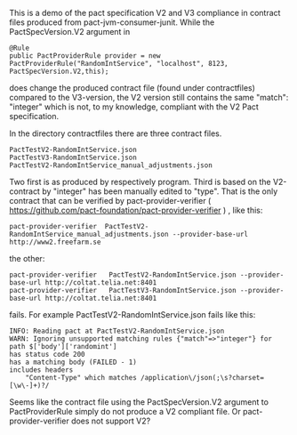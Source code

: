 This is a demo of the pact specification V2 and V3
compliance in contract files produced from
pact-jvm-consumer-junit. While the
PactSpecVersion.V2 argument in

    @Rule
    public PactProviderRule provider = new PactProviderRule("RandomIntService", "localhost", 8123, PactSpecVersion.V2,this);

does change the produced contract file (found under contractfiles)
compared to the V3-version, the V2 version still contains the same
"match": "integer" which is not, to my knowledge, compliant with
the V2 Pact specification.

In the directory contractfiles there are three contract files.

```
PactTestV2-RandomIntService.json
PactTestV3-RandomIntService.json
PactTestV2-RandomIntService_manual_adjustments.json
```

Two first is as produced by respectively program. Third is based on the
V2-contract by "integer" has been manually edited to "type". That is the only
contract that can be verified by pact-provider-verifier 
( https://github.com/pact-foundation/pact-provider-verifier ) 
, like this:

```
pact-provider-verifier  PactTestV2-RandomIntService_manual_adjustments.json --provider-base-url http://www2.freefarm.se
```

the other:
```
pact-provider-verifier   PactTestV2-RandomIntService.json --provider-base-url http://coltat.telia.net:8401
pact-provider-verifier   PactTestV3-RandomIntService.json --provider-base-url http://coltat.telia.net:8401
```

fails. For example PactTestV2-RandomIntService.json fails like this:

```
INFO: Reading pact at PactTestV2-RandomIntService.json
WARN: Ignoring unsupported matching rules {"match"=>"integer"} for path $['body']['randomint']
has status code 200
has a matching body (FAILED - 1)
includes headers
    "Content-Type" which matches /application\/json(;\s?charset=[\w\-]+)?/
```
Seems like the contract file using the PactSpecVersion.V2 argument to PactProviderRule
simply do not produce a V2 compliant file. Or pact-provider-verifier does not support V2?

